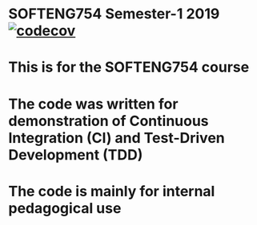 # SOFTENG754 Semester-1 2019 [![codecov](https://codecov.io/gh/sean-uoa/softeng754-2019-semester1/branch/master/graph/badge.svg)](https://codecov.io/gh/sean-uoa/softeng754-2019-semester1)
# This is for the SOFTENG754 course
# The code was written for demonstration of Continuous Integration (CI) and Test-Driven Development (TDD)
# The code is mainly for internal pedagogical use